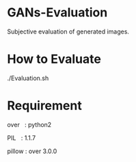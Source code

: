 # GANs-Evaluation
Subjective evaluation of generated images.
# How to Evaluate
./Evaluation.sh
# Requirement
over   : python2

PIL    : 1.1.7

pillow : over 3.0.0
